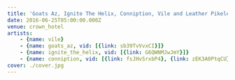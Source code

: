 ```yaml
---
title: 'Goats Az, Ignite The Helix, Conniption, Vile and Leather Pikelet Live'
date: 2016-06-25T05:00:00.000Z
venue: crown_hotel
artists:
    - {name: vile}
    - {name: goats_az, vid: [{link: sb39TvVvxCI}]}
    - {name: ignite_the_helix, vid: [{link: G6QWNMJwJmY}]}
    - {name: conniption, vid: [{link: fsJHvSrxbP4}, {link: zEK3A0PtqCU}]}
cover: ./cover.jpg
---
```

